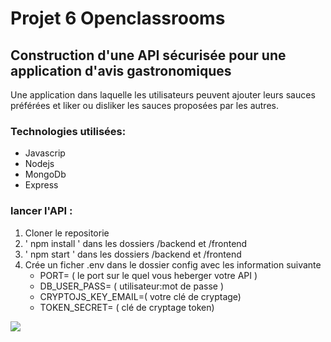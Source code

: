 # Projet 6 Openclassrooms 

## Construction d'une API sécurisée pour une application d'avis gastronomiques

<p>
Une application dans laquelle les utilisateurs peuvent ajouter leurs sauces préférées et liker ou disliker les sauces proposées par les autres.
</p>

### Technologies utilisées:
* Javascrip
* Nodejs
* MongoDb 
* Express

### lancer l'API :
1. Cloner le repositorie
2. ' npm install ' dans les dossiers /backend et /frontend
3. ' npm start ' dans les dossiers /backend et /frontend
4. Crée un ficher .env dans le dossier config avec les information suivante 
    * PORT= ( le port sur le quel vous heberger votre API )
    *  DB_USER_PASS= ( utilisateur:mot de passe )
    * CRYPTOJS_KEY_EMAIL=( votre clé de cryptage)
    * TOKEN_SECRET= ( clé de cryptage token) 


<p>
   <img align="center" src="https://media0.giphy.com/media/L8K62iTDkzGX6/giphy.gif"/>
</p>

